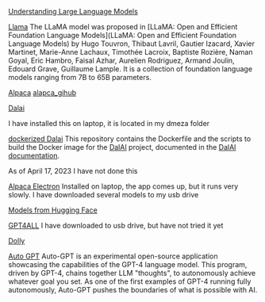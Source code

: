 [Understanding Large Language Models](https://magazine.sebastianraschka.com/p/understanding-large-language-models)

[Llama](https://huggingface.co/docs/transformers/main/model_doc/llama)
The LLaMA model was proposed in [LLaMA: Open and Efficient Foundation Language Models](LLaMA: Open and Efficient Foundation Language Models) by Hugo Touvron, Thibaut Lavril, Gautier Izacard, Xavier Martinet, Marie-Anne Lachaux, Timothée Lacroix, Baptiste Rozière, Naman Goyal, Eric Hambro, Faisal Azhar, Aurelien Rodriguez, Armand Joulin, Edouard Grave, Guillaume Lample. It is a collection of foundation language models ranging from 7B to 65B parameters.

[Alpaca](https://crfm.stanford.edu/2023/03/13/alpaca.html)
[alapca_gihub](https://github.com/tatsu-lab/stanford_alpaca#fine-tuning)



[Dalai](https://github.com/cocktailpeanut/dalai)

I have installed this on laptop, it is located in my dmeza folder

[dockerized Dalai](https://github.com/MKAbuMattar/dockerized-dalai)
This repository contains the Dockerfile and the scripts to build the Docker image for the [DalAI](https://github.com/cocktailpeanut/dalai) project, documented in the [DalAI documentation](https://cocktailpeanut.github.io/dalai/).

As of April 17, 2023 I have not done this


[Alpaca Electron](https://github.com/ItsPi3141/alpaca-electron)
Installed on laptop, the app comes up, but it runs very slowly.
I have downloaded several models to my usb drive

[Models from Hugging Face](https://huggingface.co/Pi3141)

[GPT4ALL](https://github.com/nomic-ai/gpt4all)
I have downloaded to usb drive, but have not tried it yet

[Dolly](https://huggingface.co/databricks/dolly-v1-6b)

[Auto GPT](https://github.com/Significant-Gravitas/Auto-GPT)
Auto-GPT is an experimental open-source application showcasing the capabilities of the GPT-4 language model. This program, driven by GPT-4, chains together LLM "thoughts", to autonomously achieve whatever goal you set. As one of the first examples of GPT-4 running fully autonomously, Auto-GPT pushes the boundaries of what is possible with AI.
